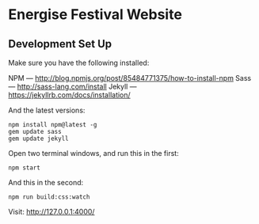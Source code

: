 # Energise Festival Website

Development Set Up
------------------

Make sure you have the following installed:

NPM — http://blog.npmjs.org/post/85484771375/how-to-install-npm
Sass — http://sass-lang.com/install
Jekyll — https://jekyllrb.com/docs/installation/

And the latest versions:

```
npm install npm@latest -g
gem update sass
gem update jekyll
```

Open two terminal windows, and run this in the first:

```
npm start
```

And this in the second:

```
npm run build:css:watch
```

Visit: http://127.0.0.1:4000/

